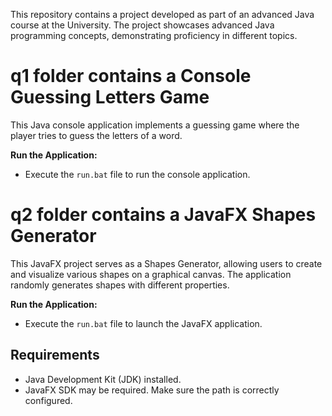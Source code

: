 This repository contains a project developed as part of an advanced Java course at the University. The project showcases advanced Java programming concepts, demonstrating proficiency in different topics.


# q1 folder contains a Console Guessing Letters Game

This Java console application implements a guessing game where the player tries to guess the letters of a word.

**Run the Application:**
   - Execute the `run.bat` file to run the console application.
     

# q2 folder contains a JavaFX Shapes Generator

This JavaFX project serves as a Shapes Generator, allowing users to create and visualize various shapes on a graphical canvas. The application randomly generates shapes with different properties.

**Run the Application:**
   - Execute the `run.bat` file to launch the JavaFX application.


## Requirements

- Java Development Kit (JDK) installed.
- JavaFX SDK may be required. Make sure the path is correctly configured.




